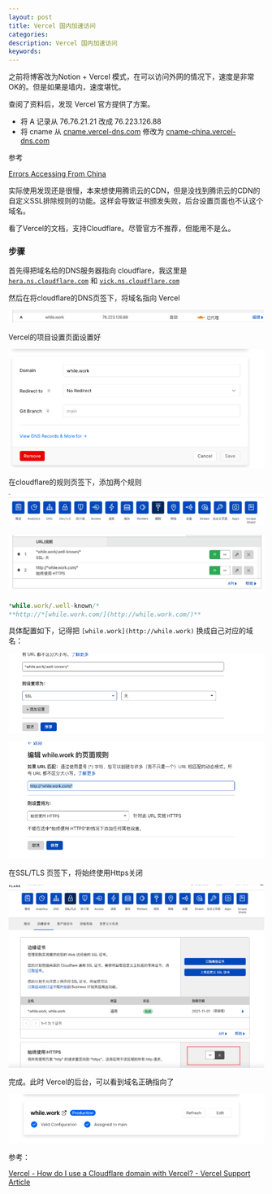 ```yaml
---
layout: post
title: Vercel 国内加速访问
categories: 
description: Vercel 国内加速访问
keywords: 
---
```


之前将博客改为Notion + Vercel 模式，在可以访问外网的情况下，速度是非常OK的。但是如果是墙内，速度堪忧。

查阅了资料后，发现 Vercel 官方提供了方案。

- 将 A 记录从 76.76.21.21 改成 76.223.126.88
- 将 cname 从 [cname.vercel-dns.com](http://cname.vercel-dns.com/) 修改为 [cname-china.vercel-dns.com](http://cname-china.vercel-dns.com/)

参考

[Errors Accessing From China](https://www.vercel-status.com/incidents/r758bhbklgfd)

实际使用发现还是很慢，本来想使用腾讯云的CDN，但是没找到腾讯云的CDN的自定义SSL排除规则的功能。这样会导致证书颁发失败，后台设置页面也不认这个域名。

看了Vercel的文档，支持Cloudflare。尽管官方不推荐，但能用不是么。

### 步骤

首先得把域名给的DNS服务器指向 cloudflare，我这里是 [`hera.ns.cloudflare.com`](http://hera.ns.cloudflare.com/) 和 [`vick.ns.cloudflare.com`](http://vick.ns.cloudflare.com/)

然后在将cloudflare的DNS页签下，将域名指向 Vercel

![Vercel%20%E5%9B%BD%E5%86%85%E5%8A%A0%2097299/Untitled.png](/images/Vercel%20%E5%9B%BD%E5%86%85%E5%8A%A0%2097299/Untitled.png)

Vercel的项目设置页面设置好

![Vercel%20%E5%9B%BD%E5%86%85%E5%8A%A0%2097299/Untitled%201.png](/images/Vercel%20%E5%9B%BD%E5%86%85%E5%8A%A0%2097299/Untitled%201.png)

在cloudflare的规则页签下，添加两个规则 

![Vercel%20%E5%9B%BD%E5%86%85%E5%8A%A0%2097299/Untitled%202.png](/images/Vercel%20%E5%9B%BD%E5%86%85%E5%8A%A0%2097299/Untitled%202.png)

![Vercel%20%E5%9B%BD%E5%86%85%E5%8A%A0%2097299/Untitled%203.png](/images/Vercel%20%E5%9B%BD%E5%86%85%E5%8A%A0%2097299/Untitled%203.png)

```jsx
*while.work/.well-known/*
**http://*[while.work.com/](http://while.work.com/)**
```

具体配置如下，记得把 `[while.work](http://while.work)` 换成自己对应的域名：

![Vercel%20%E5%9B%BD%E5%86%85%E5%8A%A0%2097299/Untitled%204.png](/images/Vercel%20%E5%9B%BD%E5%86%85%E5%8A%A0%2097299/Untitled%204.png)

![Vercel%20%E5%9B%BD%E5%86%85%E5%8A%A0%2097299/Untitled%205.png](/images/Vercel%20%E5%9B%BD%E5%86%85%E5%8A%A0%2097299/Untitled%205.png)

在SSL/TLS 页签下，将始终使用Https关闭

![Vercel%20%E5%9B%BD%E5%86%85%E5%8A%A0%2097299/Untitled%206.png](/images/Vercel%20%E5%9B%BD%E5%86%85%E5%8A%A0%2097299/Untitled%206.png)

完成。此时 Vercel的后台，可以看到域名正确指向了

![Vercel%20%E5%9B%BD%E5%86%85%E5%8A%A0%2097299/Untitled%207.png](/images/Vercel%20%E5%9B%BD%E5%86%85%E5%8A%A0%2097299/Untitled%207.png)

参考：

[Vercel - How do I use a Cloudflare domain with Vercel? - Vercel Support Article](https://vercel.com/support/articles/using-cloudflare-with-vercel)